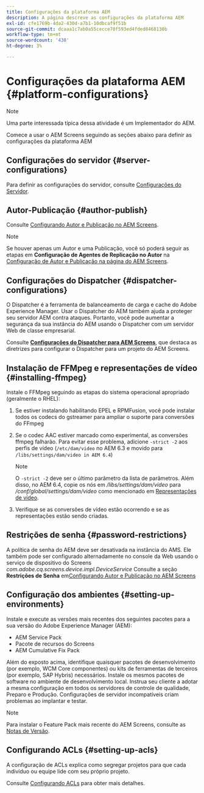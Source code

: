 ```yaml
---
title: Configurações da plataforma AEM
description: A página descreve as configurações da plataforma AEM
exl-id: cfe1769b-4da2-430d-a7b1-10dbcaf9f51b
source-git-commit: dcaaa1c7ab0a55cecce70f593ed4fded8468130b
workflow-type: tm+mt
source-wordcount: '438'
ht-degree: 3%

---
```


# Configurações da plataforma AEM {#platform-configurations}

>[!NOTE]
>
>Uma parte interessada típica dessa atividade é um Implementador do AEM.

Comece a usar o AEM Screens seguindo as seções abaixo para definir as configurações da plataforma AEM

## Configurações do servidor {#server-configurations}

Para definir as configurações do servidor, consulte [Configurações do Servidor](https://experienceleague.adobe.com/en/docs/experience-manager-screens/user-guide/administering/configuring-screens-introduction#ServerConfiguration).

## Autor-Publicação {#author-publish}

Consulte [Configurando Autor e Publicação no AEM Screens](https://experienceleague.adobe.com/en/docs/experience-manager-screens/user-guide/administering/author-publish/author-and-publish).

>[!NOTE]
>
>Se houver apenas um Autor e uma Publicação, você só poderá seguir as etapas em **Configuração de Agentes de Replicação no Autor** na [Configuração de Autor e Publicação na página do AEM Screens](https://experienceleague.adobe.com/en/docs/experience-manager-screens/user-guide/administering/author-publish/author-and-publish).

## Configurações do Dispatcher {#dispatcher-configurations}

O Dispatcher é a ferramenta de balanceamento de carga e cache do Adobe Experience Manager. Usar o Dispatcher do AEM também ajuda a proteger seu servidor AEM contra ataques. Portanto, você pode aumentar a segurança da sua instância do AEM usando o Dispatcher com um servidor Web de classe empresarial.

Consulte **[Configurações do Dispatcher para AEM Screens](https://experienceleague.adobe.com/en/docs/experience-manager-screens/user-guide/administering/dispatcher-configurations-aem-screens)**, que destaca as diretrizes para configurar o Dispatcher para um projeto do AEM Screens.

## Instalação de FFMpeg e representações de vídeo {#installing-ffmpeg}

Instale o FFMpeg seguindo as etapas do sistema operacional apropriado (geralmente o RHEL):

1. Se estiver instalando habilitando EPEL e RPMFusion, você pode instalar todos os codecs do gstreamer para ampliar o suporte para conversões do FFmpeg
1. Se o codec AAC estiver marcado como experimental, as conversões ffmpeg falharão. Para evitar esse problema, adicione `-strict -2` aos perfis de vídeo (`/etc/dam/video` no AEM 6.3 e movido para `/libs/settings/dam/video in AEM 6.4`)

   >[!NOTE]
   >
   >O `-strict -2` deve ser o último parâmetro da lista de parâmetros. Além disso, no AEM 6.4, copie os nós em */libs/settings/dam/video* para */conf/global/settings/dam/video* como mencionado em [Representações de vídeo](https://experienceleague.adobe.com/en/docs/experience-manager-screens/user-guide/authoring/product-features/generating-renditions).
1. Verifique se as conversões de vídeo estão ocorrendo e se as representações estão sendo criadas.

## Restrições de senha {#password-restrictions}

A política de senha do AEM deve ser desativada na instância do AMS. Ele também pode ser configurado alternadamente no console da Web usando o serviço de dispositivo do Screens *com.adobe.cq.screens.device.impl.DeviceService*
Consulte a seção **Restrições de Senha** em[Configurando Autor e Publicação no AEM Screens](https://experienceleague.adobe.com/en/docs/experience-manager-screens/user-guide/administering/author-publish/author-and-publish)

## Configuração dos ambientes {#setting-up-environments}

Instale e execute as versões mais recentes dos seguintes pacotes para a sua versão do Adobe Experience Manager (AEM):

* AEM Service Pack
* Pacote de recursos do Screens
* AEM Cumulative Fix Pack

Além do exposto acima, identifique quaisquer pacotes de desenvolvimento (por exemplo, WCM Core
componentes) ou kits de ferramentas de terceiros (por exemplo, SAP Hybris) necessários.
Instale os mesmos pacotes de software no ambiente de desenvolvimento local. Instrua seu cliente a adotar a mesma configuração em todos os servidores de controle de qualidade, Preparo e Produção. Configurações de servidor incompatíveis criam problemas ao implantar e testar.

>[!NOTE]
>
>Para instalar o Feature Pack mais recente do AEM Screens, consulte as [Notas de Versão](https://experienceleague.adobe.com/pt-br/docs/experience-manager-screens/user-guide/aem-screens-introduction).

## Configurando ACLs {#setting-up-acls}

A configuração de ACLs explica como segregar projetos para que cada indivíduo ou equipe lide com seu próprio projeto.

Consulte [Configurando ACLs](https://experienceleague.adobe.com/en/docs/experience-manager-screens/user-guide/administering/setting-up-acls) para obter mais detalhes.
